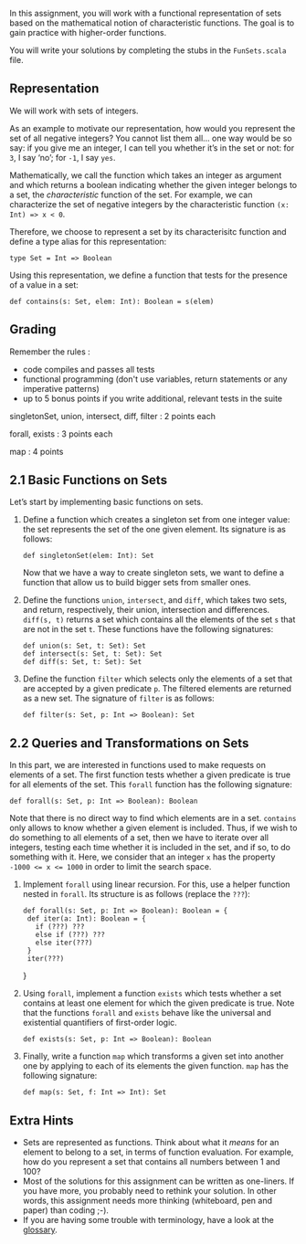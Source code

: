In this assignment, you will work with a functional representation of sets based on the mathematical notion of characteristic functions. The goal is to gain practice with higher-order functions.

You will write your solutions by completing the stubs in the `FunSets.scala` file.

## Representation

We will work with sets of integers.

As an example to motivate our representation, how would you represent the set of all negative integers? You cannot list them all… one way would be so say: if you give me an integer, I can tell you whether it’s in the set or not: for `3`, I say ‘no’; for `-1`, I say `yes`.

Mathematically, we call the function which takes an integer as argument and which returns a boolean indicating whether the given integer belongs to a set, the _characteristic_ function of the set. For example, we can characterize the set of negative integers by the characteristic function `(x: Int) => x < 0`.

Therefore, we choose to represent a set by its characterisitc function and define a type alias for this representation:

    type Set = Int => Boolean

Using this representation, we define a function that tests for the presence of a value in a set:

    def contains(s: Set, elem: Int): Boolean = s(elem)

## Grading

Remember the rules :
- code compiles and passes all tests 
- functional programming (don't use variables, return statements or any imperative patterns)
- up to 5 bonus points if you write additional, relevant tests in the suite

singletonSet, union, intersect, diff, filter : 2 points each

forall, exists : 3 points each

map : 4 points


## 2.1 Basic Functions on Sets

Let’s start by implementing basic functions on sets.

1.  Define a function which creates a singleton set from one integer value: the set represents the set of the one given element. Its signature is as follows:

        def singletonSet(elem: Int): Set

    Now that we have a way to create singleton sets, we want to define a function that allow us to build bigger sets from smaller ones.

2.  Define the functions `union`, `intersect`, and `diff`, which takes two sets, and return, respectively, their union, intersection and differences. `diff(s, t)` returns a set which contains all the elements of the set `s` that are not in the set `t`. These functions have the following signatures:

        def union(s: Set, t: Set): Set
        def intersect(s: Set, t: Set): Set
        def diff(s: Set, t: Set): Set
3.  Define the function `filter` which selects only the elements of a set that are accepted by a given predicate `p`. The filtered elements are returned as a new set. The signature of `filter` is as follows:

        def filter(s: Set, p: Int => Boolean): Set

## 2.2 Queries and Transformations on Sets

In this part, we are interested in functions used to make requests on elements of a set. The first function tests whether a given predicate is true for all elements of the set. This `forall` function has the following signature:

    def forall(s: Set, p: Int => Boolean): Boolean

Note that there is no direct way to find which elements are in a set. `contains` only allows to know whether a given element is included. Thus, if we wish to do something to all elements of a set, then we have to iterate over all integers, testing each time whether it is included in the set, and if so, to do something with it. Here, we consider that an integer `x` has the property `-1000 <= x <= 1000` in order to limit the search space.

1.  Implement `forall` using linear recursion. For this, use a helper function nested in `forall`. Its structure is as follows (replace the `???`):

        def forall(s: Set, p: Int => Boolean): Boolean = {
         def iter(a: Int): Boolean = {
           if (???) ???
           else if (???) ???
           else iter(???)
         }
         iter(???)

    }

2.  Using `forall`, implement a function `exists` which tests whether a set contains at least one element for which the given predicate is true. Note that the functions `forall` and `exists` behave like the universal and existential quantifiers of first-order logic.

        def exists(s: Set, p: Int => Boolean): Boolean
3.  Finally, write a function `map` which transforms a given set into another one by applying to each of its elements the given function. `map` has the following signature:

        def map(s: Set, f: Int => Int): Set

## Extra Hints

*   Sets are represented as functions. Think about what it _means_ for an element to belong to a set, in terms of function evaluation. For example, how do you represent a set that contains all numbers between 1 and 100?
*   Most of the solutions for this assignment can be written as one-liners. If you have more, you probably need to rethink your solution. In other words, this assignment needs more thinking (whiteboard, pen and paper) than coding ;-).
*   If you are having some trouble with terminology, have a look at the [glossary](http://docs.scala-lang.org/glossary/).
